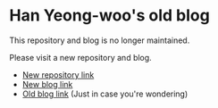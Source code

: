 # Han Yeong-woo's old blog

This repository and blog is no longer maintained.

Please visit a new repository and blog.

- [New repository link](https://github.com/nix6839/personal-websites)
- [New blog link](https://blog.yeongwoo.dev)
- [Old blog link](https://old.yeongwoo.dev) (Just in case you're wondering)
